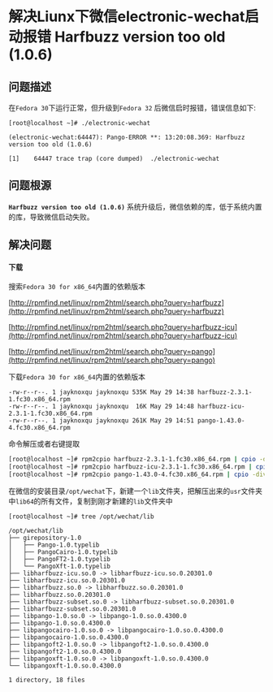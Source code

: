 # 解决Liunx下微信electronic-wechat启动报错 Harfbuzz version too old (1.0.6)
## 问题描述
在`Fedora 30`下运行正常，但升级到`Fedora 32` 后微信启时报错，错误信息如下:
```
[root@localhost ~]# ./electronic-wechat

(electronic-wechat:64447): Pango-ERROR **: 13:20:08.369: Harfbuzz version too old (1.0.6)

[1]    64447 trace trap (core dumped)  ./electronic-wechat
```

## 问题根源
**`Harfbuzz version too old (1.0.6)`**
系统升级后，微信依赖的库，低于系统内置的库，导致微信启动失败。


## 解决问题

#### 下载
搜索`Fedora 30 for x86_64`内置的依赖版本

[http://rpmfind.net/linux/rpm2html/search.php?query=harfbuzz](http://rpmfind.net/linux/rpm2html/search.php?query=harfbuzz)

[http://rpmfind.net/linux/rpm2html/search.php?query=harfbuzz-icu](http://rpmfind.net/linux/rpm2html/search.php?query=harfbuzz-icu)

[http://rpmfind.net/linux/rpm2html/search.php?query=pango](http://rpmfind.net/linux/rpm2html/search.php?query=pango)

下载`Fedora 30 for x86_64`内置的依赖版本
```
-rw-r--r--. 1 jayknoxqu jayknoxqu 535K May 29 14:38 harfbuzz-2.3.1-1.fc30.x86_64.rpm
-rw-r--r--. 1 jayknoxqu jayknoxqu  16K May 29 14:48 harfbuzz-icu-2.3.1-1.fc30.x86_64.rpm
-rw-r--r--. 1 jayknoxqu jayknoxqu 261K May 29 14:51 pango-1.43.0-4.fc30.x86_64.rpm
```

命令解压或者右键提取
```bash
[root@localhost ~]# rpm2cpio harfbuzz-2.3.1-1.fc30.x86_64.rpm | cpio -div
[root@localhost ~]# rpm2cpio harfbuzz-icu-2.3.1-1.fc30.x86_64.rpm | cpio -div
[root@localhost ~]# rpm2cpio pango-1.43.0-4.fc30.x86_64.rpm | cpio -div
```

在微信的安装目录`/opt/wechat`下，新建一个`lib`文件夹，把解压出来的`usr`文件夹中`lib64`的所有文件，复制到刚才新建的`lib`文件夹中
```
[root@localhost ~]# tree /opt/wechat/lib

/opt/wechat/lib
├── girepository-1.0
│   ├── Pango-1.0.typelib
│   ├── PangoCairo-1.0.typelib
│   ├── PangoFT2-1.0.typelib
│   └── PangoXft-1.0.typelib
├── libharfbuzz-icu.so.0 -> libharfbuzz-icu.so.0.20301.0
├── libharfbuzz-icu.so.0.20301.0
├── libharfbuzz.so.0 -> libharfbuzz.so.0.20301.0
├── libharfbuzz.so.0.20301.0
├── libharfbuzz-subset.so.0 -> libharfbuzz-subset.so.0.20301.0
├── libharfbuzz-subset.so.0.20301.0
├── libpango-1.0.so.0 -> libpango-1.0.so.0.4300.0
├── libpango-1.0.so.0.4300.0
├── libpangocairo-1.0.so.0 -> libpangocairo-1.0.so.0.4300.0
├── libpangocairo-1.0.so.0.4300.0
├── libpangoft2-1.0.so.0 -> libpangoft2-1.0.so.0.4300.0
├── libpangoft2-1.0.so.0.4300.0
├── libpangoxft-1.0.so.0 -> libpangoxft-1.0.so.0.4300.0
└── libpangoxft-1.0.so.0.4300.0

1 directory, 18 files

```
